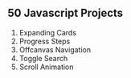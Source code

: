 ## 50 Javascript Projects

1. Expanding Cards
2. Progress Steps
3. Offcanvas Navigation
4. Toggle Search
5. Scroll Animation
